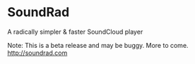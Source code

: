 SoundRad
======

A radically simpler & faster SoundCloud player

Note: This is a beta release and may be buggy. More to come.
http://soundrad.com 